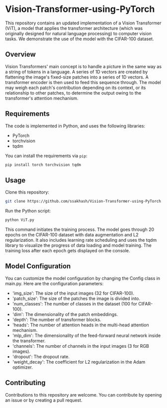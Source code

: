 # Vision-Transformer-using-PyTorch

This repository contains an updated implementation of a Vision Transformer (ViT), a model that applies the transformer architecture (which was originally designed for natural language processing) to computer vision tasks. We demonstrate the use of the model with the CIFAR-100 dataset.

## Overview

Vision Transformers' main concept is to handle a picture in the same way as a string of tokens in a language. A series of 1D vectors are created by flattening the image's fixed-size patches into a series of 1D vectors. A transformer encoder is then used to feed this sequence through. The model may weigh each patch's contribution depending on its context, or its relationship to other patches, to determine the output owing to the transformer's attention mechanism.

## Requirements

The code is implemented in Python, and uses the following libraries:
- PyTorch
- torchvision
- tqdm

You can install the requirements via `pip`:

```sh
pip install torch torchvision tqdm
```

## Usage
Clone this repository:
```sh
git clone https://github.com/ssakhash/Vision-Transformer-using-PyTorch.git
```
Run the Python script:
```sh
python ViT.py
```
This command initiates the training process. The model goes through 20 epochs on the CIFAR-100 dataset with data augmentation and L2 regularization. It also includes learning rate scheduling and uses the tqdm library to visualize the progress of data loading and model training. The training loss after each epoch gets displayed on the console.

## Model Configuration
You can customize the model configuration by changing the Config class in main.py. Here are the configuration parameters:
- 'img_size': The size of the input images (32 for CIFAR-100).
- 'patch_size': The size of the patches the image is divided into.
- 'num_classes': The number of classes in the dataset (100 for CIFAR-100).
- 'dim': The dimensionality of the patch embeddings.
- 'depth': The number of transformer blocks.
- 'heads': The number of attention heads in the multi-head attention mechanism.
- 'mlp_dim': The dimensionality of the feed-forward neural network inside the transformer.
- 'channels': The number of channels in the input images (3 for RGB images).
- 'dropout': The dropout rate.
- 'weight_decay': The coefficient for L2 regularization in the Adam optimizer.

## Contributing
Contributions to this repository are welcome. You can contribute by opening an issue or by creating a pull request.
